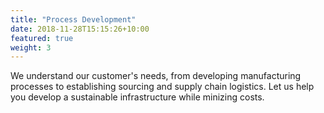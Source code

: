 ```yaml
---
title: "Process Development"
date: 2018-11-28T15:15:26+10:00
featured: true
weight: 3
---
```


We understand our customer's needs, from developing manufacturing processes to establishing sourcing and supply chain logistics. Let us help you develop a sustainable infrastructure while minizing costs.